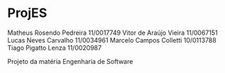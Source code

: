 ProjES
======

Matheus Rosendo Pedreira  11/0017749
Vitor de Araújo Vieira    11/0067151
Lucas Neves Carvalho      11/0034961
Marcelo Campos Colletti   10/0113788
Tiago Pigatto Lenza       11/0020987

Projeto da matéria Engenharia de Software
